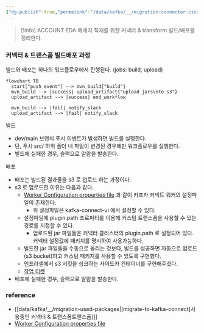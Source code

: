 ```yaml
---
{"dg-publish":true,"permalink":"/data/kafka/__/migration-connector-cicd/","tags":["kafka","connect","github","cicd"],"noteIcon":"","created":"2024-06-30T00:39:32.603+09:00"}
---
```



> [!info] ACCOUNT EDA 메세지 적재를 위한 커넥터 & transform 빌드/배포를 정리한다.


### 커넥터 & 트랜스폼 빌드배포 과정

빌드와 배포는 하나의 워크플로우에서 진행된다. (jobs: build, upload)

```mermaid
flowchart TB
  start["push event"] --> mvn_build{"build"}
  mvn_build --> |success| upload_artifact{"upload jars\nto s3"}
  upload_artifact --> |success| end_workflow

  mvn_build --> |fail| notify_slack
  upload_artifact --> |fail| notify_slack    
```


빌드
- dev/main 브랜치 푸시 이벤트가 발생하면 빌드를 실행한다.
- 단, 푸시 src/ 하위 폴더 내 파일이 변경된 경우에만 워크플로우를 실행한다.
- 빌드에 실패한 경우, 슬랙으로 알람을 발송한다.


배포
- 배포는 빌드된 결과물을 s3 로 업로드 하는 과정이다.
- s3 로 업로드한 이유는 다음과 같다.
  - [Worker Configuration properties file](https://docs.confluent.io/platform/current/connect/userguide.html#connect-configuring-workers) 과 같이 카프카 커넥트 워커의 설정파일이 존재한다.
    - 위 설정파일은 kafka-connect-ui 에서 설정할 수 있다.
  - 설정파일에 plugin.path 프로퍼티를 이용해 커스텀 트랜스폼을 사용할 수 있는 경로를 지정할 수 있다.
    - 업로드된 jar 파일들은 커넥터 클러스터의 plugin.path 로 설정되어 있다. 커넥터 설정값에 패키지를 명시하여 사용가능하다.
  - 빌드한 jar 파일들을 수동으로 올리는 것보다, 빌드를 성공하면 자동으로 업로드(s3 bucket)하고 커스텀 패키지를 사용할 수 있도록 구현했다.
  - 인프라셀에서 s3 버킷을 싱크하는 사이드카 컨테이너를 구현해주셨다.
  - [작업 티켓]()
- 배포에 실패한 경우, 슬랙으로 알람을 발송한다.


### reference
- [[data/kafka/__/migration-used-packages\|[migrate-to-kafka-connect]사용중인 커넥터 & 트랜스폼트랜스폼]]]
- [Worker Configuration properties file](https://docs.confluent.io/platform/current/connect/userguide.html#worker-configuration-properties-file)
